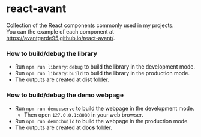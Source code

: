 # react-avant

Collection of the React components commonly used in my projects.  
You can the example of each component at <https://avantgarde95.github.io/react-avant/>.

### How to build/debug the library

- Run `npm run library:debug` to build the library in the development mode.
- Run `npm run library:build` to build the library in the production mode.
- The outputs are created at **dist** folder.

### How to build/debug the demo webpage

- Run `npm run demo:serve` to build the webpage in the development mode.
  - Then open `127.0.0.1:8080` in your web browser.
- Run `npm run demo:build` to build the webpage in the production mode.
- The outputs are created at **docs** folder.
